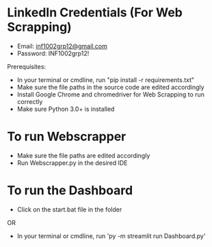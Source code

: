 # LinkedIn Credentials (For Web Scrapping)
- Email: inf1002grp12@gmail.com
- Password: INF1002grp12!

Prerequisites:
- In your terminal or cmdline, run "pip install -r requirements.txt"
- Make sure the file paths in the source code are edited accordingly
- Install Google Chrome and chromedriver for Web Scrapping to run correctly
- Make sure Python 3.0+ is installed

# To run Webscrapper
- Make sure the file paths are edited accordingly
- Run Webscrapper.py in the desired IDE

# To run the Dashboard 
- Click on the start.bat file in the folder

OR

- In your terminal or cmdline, run 'py -m streamlit run Dashboard.py'

